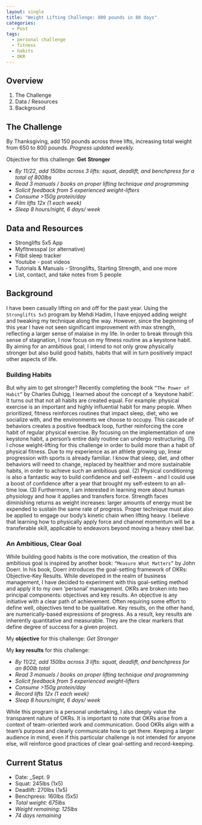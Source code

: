 ```yaml
---
layout: single
title: "Weight Lifting Challenge: 800 pounds in 88 days"
categories:
  - Post
tags:
  - personal challenge
  - fitness
  - habits
  - OKR
---
```


## Overview
 
 1. The Challenge
 2. Data / Resources
 3. Background

## The Challenge

By Thanksgiving, add 150 pounds across three lifts, increasing total weight from 650 to 800 pounds. _Progress updated weekly._

Objective for this challenge: **Get** **Stronger**
 * _By 11/22, add 150lbs across 3 lifts: squat, deadlift, and benchpress for a total of 800lbs_
 * _Read 3 manuals / books on proper lifting technique and programming_
 * _Solicit feedback from 5 experienced weight-lifters_
 * _Consume >150g protein/day_
 * _Film lifts 12x (1 each week)_
 * _Sleep 8 hours/night, 6 days/ week_

## Data and Resources

 * Stronglifts 5x5 App
 * Myfitnesspal (or alternative)
 * Fitbit sleep tracker
 * Youtube - post videos
 * Tutorials & Manuals - Stronglifts, Starting Strength, and one more
 * List, contact, and take notes from 5 people

## Background

I have been casually lifting on and off for the past year. Using the `Stronglifts 5x5` program by Mehdi Hadim, I have enjoyed adding weight and tweaking my technique along the way. However, since the beginning of this year I have not seen significant improvement with max strength, reflecting a larger sense of malaise in my life. In order to break through this sense of stagnation, I now focus on my fitness routine as a keystone habit. By aiming for an ambitious goal, I intend to not only grow physically stronger but also build good habits, habits that will in turn positively impact other aspects of life. 


### Building Habits

But why aim to get stronger? Recently completing the book `“The Power of Habit”` by Charles Duhigg, I learned about the concept of a ‘keystone habit’. It turns out that not all habits are created equal. For example: physical exercise is an important and highly influential habit for many people. When prioritized, fitness reinforces routines that impact sleep, diet, who we socialize with, and the environments we choose to occupy. This cascade of behaviors creates a positive feedback loop, further reinforcing the core habit of regular physical exercise. By focusing on the implementation of one keystone habit, a person’s entire daily routine can undergo restructuring. (1) I chose weight-lifting for this challenge in order to build more than a habit of physical fitness. Due to my experience as an athlete growing up, linear progression with sports is already familiar. I know that sleep, diet, and other behaviors will need to change, replaced by healthier and more sustainable habits, in order to achieve such an ambitious goal. (2) Physical conditioning is also a fantastic way to build confidence and self-esteem - and I could use a boost of confidence after a year that brought my self-esteem to an all-time low. (3) Furthermore, I am interested in learning more about human physiology and how it applies and transfers force. Strength faces diminishing returns as weight increases: larger amounts of energy must be expended to sustain the same rate of progress. Proper technique must also be applied to engage our body’s kinetic chain when lifting heavy. I believe that learning how to physically apply force and channel momentum will be a transferable skill, applicable to endeavors beyond moving a heavy steel bar.

### An Ambitious, Clear Goal

While building good habits is the core motivation, the creation of this ambitious goal is inspired by another book: `“Measure What Matters”` by John Doerr. In his book, Doerr introduces the goal-setting framework of OKRs: Objective-Key Results. While developed in the realm of business management, I have decided to experiment with this goal-setting method and apply it to my own ‘personal’ management. OKRs are broken into two principal components: objectives and key results. An objective is any initiative with a clear path of achievement. Often requiring some effort to define well, objectives tend to be qualitative. Key results, on the other hand, are numerically-based expressions of progress. As a result, key results are inherently quantitative and measurable. They are the clear markers that define degree of success for a given project.

My **objective** for this challenge: _Get Stronger_

My **key results** for this challenge:
 * _By 11/22, add 150lbs across 3 lifts: squat, deadlift, and benchpress for an 800lb total_
 * _Read 3 manuels / books on proper lifting technique and programming_
 * _Solicit feedback from 5 experienced weight-lifters_
 * _Consume >150g protein/day_
 * _Record lifts 12x (1 each week)_
 * _Sleep 8 hours/night, 6 days/ week_

While this program is a personal undertaking, I also deeply value the transparent nature of OKRs. It is important to note that OKRs arise from a context of team-oriented work and communication. Good OKRs align with a team’s purpose and clearly communicate how to get there. Keeping a larger audience in mind, even if this particular challenge is not intended for anyone else, will reinforce good practices of clear goal-setting and record-keeping.

## Current Status

 * Date: _Sept. 9
 * Squat: 245lbs (1x5)
 * Deadlift: 270lbs (1x5)
 * Benchpress: 160lbs (5x5)
 * _Total weight: 675lbs_
 * _Weight remaining: 125lbs_
 * _74 days remaining_



